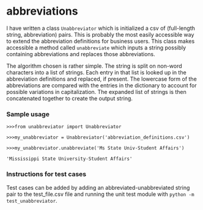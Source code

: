# abbreviations
I have written a class `Unabbreviator` which is initialized a csv of (full-length string, abbreviation) pairs. This is probably the most easily accessible way to extend the abbreviation definitions for business users. This class makes accessible a method called `unabbreviate` which inputs a string possibly containing abbreviations and replaces those abbreviations.

The algorithm chosen is rather simple. The string is split on non-word characters into a list of strings. Each entry in that list is looked up in the abbreviation definitions and replaced, if present. The lowercase form of the abbreviations are compared with the entries in the dictionary to account for possible variations in capitalization. The expanded list of strings is then concatenated together to create the output string.
 
### Sample usage
`>>>from unabbreviator import Unabbreviator`

`>>>my_unabbreviator = Unabbreviator('abbreviation_definitions.csv')`

`>>>my_unabbreviator.unabbreviate('Ms State Univ-Student Affairs')`

`'Mississippi State University-Student Affairs'`

### Instructions for test cases
Test cases can be added by adding an abbreviated-unabbreviated string pair to the test_file.csv file and running the unit test module with `python -m test_unabbreviator`.

